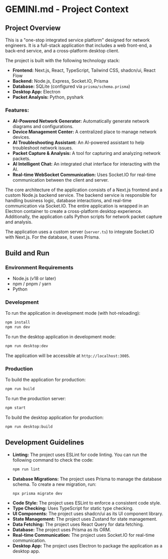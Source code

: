 # GEMINI.md - Project Context

## Project Overview

This is a "one-stop integrated service platform" designed for network engineers. It is a full-stack application that includes a web front-end, a back-end service, and a cross-platform desktop client.

The project is built with the following technology stack:

*   **Frontend:** Next.js, React, TypeScript, Tailwind CSS, shadcn/ui, React Flow
*   **Backend:** Node.js, Express, Socket.IO, Prisma
*   **Database:** SQLite (configured via `prisma/schema.prisma`)
*   **Desktop App:** Electron
*   **Packet Analysis:** Python, pyshark

### Features:
- **AI-Powered Network Generator:** Automatically generate network diagrams and configurations.
- **Device Management Center:** A centralized place to manage network devices.
- **AI Troubleshooting Assistant:** An AI-powered assistant to help troubleshoot network issues.
- **Packet Capture & Analysis:** A tool for capturing and analyzing network packets.
- **AI Intelligent Chat:** An integrated chat interface for interacting with the AI.
- **Real-time WebSocket Communication:** Uses Socket.IO for real-time communication between the client and server.

The core architecture of the application consists of a Next.js frontend and a custom Node.js backend service. The backend service is responsible for handling business logic, database interactions, and real-time communication via Socket.IO. The entire application is wrapped in an Electron container to create a cross-platform desktop experience. Additionally, the application calls Python scripts for network packet capture and analysis.

The application uses a custom server (`server.ts`) to integrate Socket.IO with Next.js. For the database, it uses Prisma.

## Build and Run

### Environment Requirements

*   Node.js (v18 or later)
*   npm / pnpm / yarn
*   Python

### Development

To run the application in development mode (with hot-reloading):

```bash
npm install
npm run dev
```

To run the desktop application in development mode:

```bash
npm run desktop:dev
```

The application will be accessible at `http://localhost:3005`.

### Production

To build the application for production:

```bash
npm run build
```

To run the production server:

```bash
npm start
```

To build the desktop application for production:

```bash
npm run desktop:build
```

## Development Guidelines

- **Linting:** The project uses ESLint for code linting. You can run the following command to check the code:
    ```bash
    npm run lint
    ```
- **Database Migrations:** The project uses Prisma to manage the database schema. To create a new migration, run:
    ```bash
    npx prisma migrate dev
    ```
- **Code Style:** The project uses ESLint to enforce a consistent code style.
- **Type Checking:** Uses TypeScript for static type checking.
- **UI Components:** The project uses shadcn/ui as its UI component library.
- **State Management:** The project uses Zustand for state management.
- **Data Fetching:** The project uses React Query for data fetching.
- **Database:** The project uses Prisma as its ORM.
- **Real-time Communication:** The project uses Socket.IO for real-time communication.
- **Desktop App:** The project uses Electron to package the application as a desktop app.